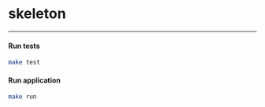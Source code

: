 # skeleton
-----------

#### Run tests
```sh
make test
```

#### Run application
```sh
make run
```
